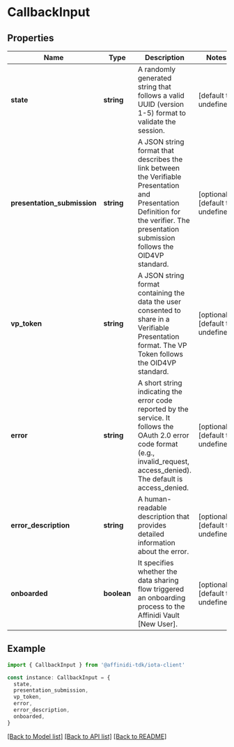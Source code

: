 # CallbackInput

## Properties

| Name                        | Type        | Description                                                                                                                                                                             | Notes                             |
| --------------------------- | ----------- | --------------------------------------------------------------------------------------------------------------------------------------------------------------------------------------- | --------------------------------- |
| **state**                   | **string**  | A randomly generated string that follows a valid UUID (version 1-5) format to validate the session.                                                                                     | [default to undefined]            |
| **presentation_submission** | **string**  | A JSON string format that describes the link between the Verifiable Presentation and Presentation Definition for the verifier. The presentation submission follows the OID4VP standard. | [optional] [default to undefined] |
| **vp_token**                | **string**  | A JSON string format containing the data the user consented to share in a Verifiable Presentation format. The VP Token follows the OID4VP standard.                                     | [optional] [default to undefined] |
| **error**                   | **string**  | A short string indicating the error code reported by the service. It follows the OAuth 2.0 error code format (e.g., invalid_request, access_denied). The default is access_denied.      | [optional] [default to undefined] |
| **error_description**       | **string**  | A human-readable description that provides detailed information about the error.                                                                                                        | [optional] [default to undefined] |
| **onboarded**               | **boolean** | It specifies whether the data sharing flow triggered an onboarding process to the Affinidi Vault [New User].                                                                            | [optional] [default to undefined] |

## Example

```typescript
import { CallbackInput } from '@affinidi-tdk/iota-client'

const instance: CallbackInput = {
  state,
  presentation_submission,
  vp_token,
  error,
  error_description,
  onboarded,
}
```

[[Back to Model list]](../README.md#documentation-for-models) [[Back to API list]](../README.md#documentation-for-api-endpoints) [[Back to README]](../README.md)
